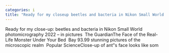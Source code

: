 ```yaml
---
categories: i
title: "Ready for my closeup beetles and bacteria in Nikon Small World photomicrography 2022 – in pictures  The Guardian"
---
```

Ready for my close-up: beetles and bacteria in Nikon Small World photomicrography 2022 – in pictures&nbsp;&nbsp;The GuardianThe Face of the Real-Life Monster Under Your Bed&nbsp;&nbsp;Bay 93.99 stunning pictures of the microscopic realm&nbsp;&nbsp;Popular ScienceClose-up of ant"s face looks like som